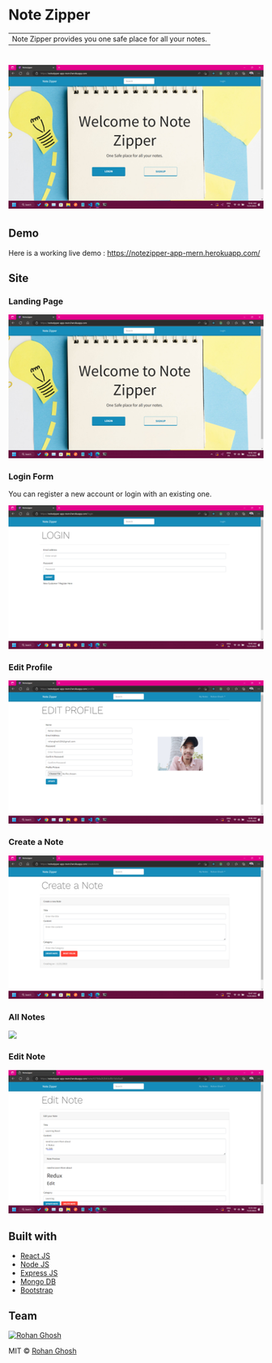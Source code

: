 # Note Zipper

<table>
<tr>
<td>
  Note Zipper provides you one safe place for all your notes.
</td>
</tr>
</table>

# ![Note Zipper](https://github.com/rohanghosh02/notezipper-mern-project/blob/main/images/LandingPage.png)

## Demo

Here is a working live demo : https://notezipper-app-mern.herokuapp.com/

## Site

### Landing Page

![](https://github.com/rohanghosh02/notezipper-mern-project/blob/main/images/LandingPage.png)

### Login Form

You can register a new account or login with an existing one.

![](https://github.com/rohanghosh02/notezipper-mern-project/blob/main/images/LoginPage.png)

### Edit Profile

![](https://github.com/rohanghosh02/notezipper-mern-project/blob/main/images/ProfilePage.png)

### Create a Note

![](https://github.com/rohanghosh02/notezipper-mern-project/blob/main/images/CreateNote.png)

### All Notes

![](https://github.com/Piyush55dude/notezipper/blob/master/images/allnotes.png)

### Edit Note

![](https://github.com/rohanghosh02/notezipper-mern-project/blob/main/images/EditNote.png)

## Built with

- [React JS](https://reactjs.org/)
- [Node JS](https://nodejs.org/)
- [Express JS](https://expressjs.com/)
- [Mongo DB](https://www.mongodb.com/)
- [Bootstrap](http://getbootstrap.com/)

## Team

[![Rohan Ghosh](https://avatars.githubusercontent.com/u/71579973?s=200&u=55e69a72aa64feec724b34a69844d2920c43fd46&v=4)](https://github.com/rohanghosh02)

MIT © [Rohan Ghosh ](https://github.com/rohanghosh02)
